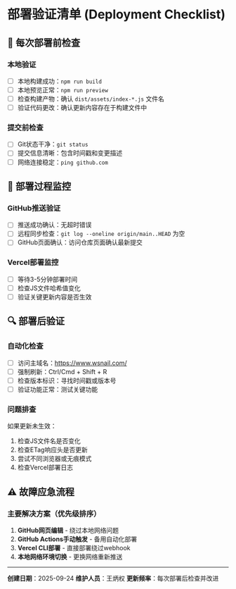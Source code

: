# 部署验证清单 (Deployment Checklist)

## 🚀 每次部署前检查

### 本地验证
- [ ] 本地构建成功：`npm run build`
- [ ] 本地预览正常：`npm run preview`
- [ ] 检查构建产物：确认 `dist/assets/index-*.js` 文件名
- [ ] 验证代码更改：确认更新内容存在于构建文件中

### 提交前检查
- [ ] Git状态干净：`git status`
- [ ] 提交信息清晰：包含时间戳和变更描述
- [ ] 网络连接稳定：`ping github.com`

## 📡 部署过程监控

### GitHub推送验证
- [ ] 推送成功确认：无超时错误
- [ ] 远程同步检查：`git log --oneline origin/main..HEAD` 为空
- [ ] GitHub页面确认：访问仓库页面确认最新提交

### Vercel部署监控
- [ ] 等待3-5分钟部署时间
- [ ] 检查JS文件哈希值变化
- [ ] 验证关键更新内容是否生效

## 🔍 部署后验证

### 自动化检查
- [ ] 访问主域名：https://www.wsnail.com/
- [ ] 强制刷新：Ctrl/Cmd + Shift + R
- [ ] 检查版本标识：寻找时间戳或版本号
- [ ] 验证功能正常：测试关键功能

### 问题排查
如果更新未生效：
1. 检查JS文件名是否变化
2. 检查ETag响应头是否更新
3. 尝试不同浏览器或无痕模式
4. 检查Vercel部署日志

## ⚠️ 故障应急流程

### 主要解决方案（优先级排序）
1. **GitHub网页编辑** - 绕过本地网络问题
2. **GitHub Actions手动触发** - 备用自动化部署
3. **Vercel CLI部署** - 直接部署绕过webhook
4. **本地网络环境切换** - 更换网络重新推送

---
**创建日期**：2025-09-24
**维护人员**：王炳权
**更新频率**：每次部署后检查并改进